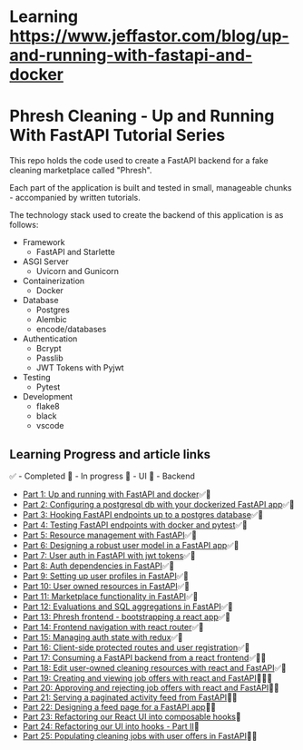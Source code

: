 # Learning https://www.jeffastor.com/blog/up-and-running-with-fastapi-and-docker
# Phresh Cleaning - Up and Running With FastAPI Tutorial Series

This repo holds the code used to create a FastAPI backend for a fake cleaning marketplace called "Phresh".

Each part of the application is built and tested in small, manageable chunks - accompanied by written tutorials.

The technology stack used to create the backend of this application is as follows:

- Framework
    - FastAPI and Starlette
- ASGI Server
    - Uvicorn and Gunicorn
- Containerization
    - Docker
- Database
    - Postgres
    - Alembic
    - encode/databases
- Authentication
    - Bcrypt
    - Passlib
    - JWT Tokens with Pyjwt
- Testing
    - Pytest
- Development
    - flake8
    - black
    - vscode


## Learning Progress and article links

✅ - Completed
🛄 - In progress
📱 - UI
🚂 - Backend

- [Part 1: Up and running with FastAPI and docker](https://www.jeffastor.com/blog/up-and-running-with-fastapi-and-docker)✅🚂
- [Part 2: Configuring a postgresql db with your dockerized FastAPI app](https://www.jeffastor.com/blog/pairing-a-postgresql-db-with-your-dockerized-fastapi-app)✅🚂
- [Part 3: Hooking FastAPI endpoints up to a postgres database](https://www.jeffastor.com/blog/hooking-fastapi-endpoints-up-to-a-postgres-database)✅🚂
- [Part 4: Testing FastAPI endpoints with docker and pytest](https://www.jeffastor.com/blog/testing-fastapi-endpoints-with-docker-and-pytest)✅🚂
- [Part 5: Resource management with FastAPI](https://www.jeffastor.com/blog/resource-management-with-fastapi)✅🚂
- [Part 6: Designing a robust user model in a FastAPI app](https://www.jeffastor.com/blog/designing-a-robust-user-model-in-a-fastapi-app)✅🚂
- [Part 7: User auth in FastAPI with jwt tokens](https://www.jeffastor.com/blog/authenticating-users-in-fastapi-with-jwt-tokens)✅🚂
- [Part 8: Auth dependencies in FastAPI](https://www.jeffastor.com/blog/authentication-dependencies-in-fastapi)✅🚂
- [Part 9: Setting up user profiles in FastAPI](https://www.jeffastor.com/blog/setting-up-user-profiles-in-fastapi)✅🚂
- [Part 10: User owned resources in FastAPI](https://www.jeffastor.com/blog/user-owned-resources-in-fastapi)✅🚂
- [Part 11: Marketplace functionality in FastAPI](https://www.jeffastor.com/blog/marketplace-functionality-in-fastapi)✅🚂
- [Part 12: Evaluations and SQL aggregations in FastAPI](https://www.jeffastor.com/blog/evaluations-and-sql-aggreations-in-fastapi)✅🚂
- [Part 13: Phresh frontend - bootstrapping a react app](https://www.jeffastor.com/blog/phresh-frontend-bootstrapping-a-react-app)✅📱
- [Part 14: Frontend navigation with react router](https://www.jeffastor.com/blog/frontend-navigation-with-react-router)✅📱
- [Part 15: Managing auth state with redux](https://www.jeffastor.com/blog/managing-auth-state-with-redux)✅📱
- [Part 16: Client-side protected routes and user registration](https://www.jeffastor.com/blog/client-side-protected-routes-and-user-registration)✅📱
- [Part 17: Consuming a FastAPI backend from a react frontend](https://www.jeffastor.com/blog/consuming-a-fastapi-backend-from-a-react-frontend)✅🚂📱
- [Part 18: Edit user-owned cleaning resources with react and FastAPI](https://www.jeffastor.com/blog/edit-user-owned-cleaning-resources-with-react-and-fastapi)✅📱
- [Part 19: Creating and viewing job offers with react and FastAPI](https://www.jeffastor.com/blog/creating-and-viewing-job-offers-with-react-and-fastapi)🛄🚂📱
- [Part 20: Approving and rejecting job offers with react and FastAPI](https://www.jeffastor.com/blog/approving-and-rejecting-job-offers-with-react-and-fastapi)🚂📱
- [Part 21: Serving a paginated activity feed from FastAPI](https://www.jeffastor.com/blog/serving-a-paginated-activity-feed-from-fastapi)🚂📱
- [Part 22: Designing a feed page for a FastAPI app](https://www.jeffastor.com/blog/designing-a-feed-page-for-a-fastapi-app)🚂📱
- [Part 23: Refactoring our React UI into composable hooks](https://www.jeffastor.com/blog/refactoring-our-react-ui-into-composable-hooks)📱
- [Part 24: Refactoring our UI into hooks - Part II](https://www.jeffastor.com/blog/refactoring-our-react-ui-into-composable-hooks-part-ii)📱
- [Part 25: Populating cleaning jobs with user offers in FastAPI](https://www.jeffastor.com/blog/populating-cleaning-jobs-with-user-offers-in-fastapi)🚂📱